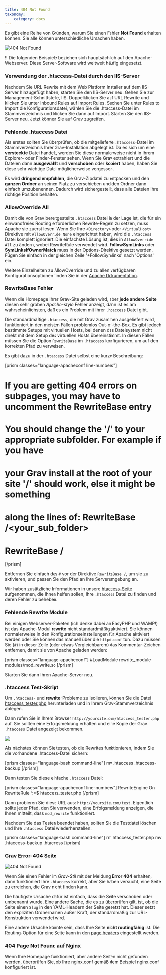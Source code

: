 ```yaml
---
title: 404 Not Found
taxonomy:
    category: docs
---
```


Es gibt eine Reihe von Gründen, warum Sie einen Fehler **Not Found** erhalten können. Sie alle können unterschiedliche Ursachen haben.

![404 Not Found](404-not-found.png?classes=shadow)

!! Die folgenden Beispiele beziehen sich hauptsächlich auf den Apache-Webserver. Diese Server-Software wird weltweit häufig eingesetzt.

### Verwendung der .htaccess-Datei durch den IIS-Server

Nachdem Sie URL Rewrite mit dem Web Platform Installer auf dem IIS-Server hinzugefügt haben, starten Sie den IIS-Server neu. Gehen Sie zur Management-Schnittstelle, IIS.  Doppelklicken Sie auf URL Rewrite und klicken Sie unter Inbound Rules auf Import Rules. Suchen Sie unter Rules to Import die Konfigurationsdatei, wählen Sie die .htaccess-Datei im Stammverzeichnis und klicken Sie dann auf Import. Starten Sie den IIS-Server neu. Jetzt können Sie auf Grav zugreifen.

### Fehlende .htaccess Datei

Als erstes sollten Sie überprüfen, ob die mitgelieferte `.htaccess`-Datei im Stammverzeichnis Ihrer Grav-Installation abgelegt ist. Da es sich um eine **versteckte** Datei handelt, werden Sie diese normalerweise nicht in Ihrem Explorer- oder Finder-Fenster sehen.  Wenn Sie Grav extrahiert und die Dateien dann **ausgewählt** und **verschoben** oder **kopiert** haben, haben Sie diese sehr wichtige Datei möglicherweise vergessen.

Es wird **dringend empfohlen**, die Grav-Zipdatei zu entpacken und den **ganzen Ordner** an seinen Platz zu verschieben und den Ordner dann einfach umzubenennen. Dadurch wird sichergestellt, dass alle Dateien ihre richtige Position behalten.

### AllowOverride All

Damit die von Grav bereitgestellte `.htaccess` Datei in der Lage ist, die für ein einwandfreies Routing erforderlichen Rewrite-Regeln zu setzen, muss Apache sie zuerst lesen. Wenn Sie Ihre `<Directory>` oder `<VirtualHost>` Direktive mit `AllowOverride None` eingerichtet haben, wird die `.htaccess` Datei komplett ignoriert. Die einfachste Lösung ist, dies in `AllowOverride All` zu ändern, wobei RewriteRule verwendet wird. **FollowSymLinks** oder **SymLinksIfOwnerMatch** muss in der Options-Direktive gesetzt werden. Fügen Sie einfach in der gleichen Zeile '+FollowSymlinks' nach 'Options' ein.

Weitere Einzelheiten zu AllowOverride und zu allen verfügbaren Konfigurationsoptionen finden Sie in der [Apache Dokumentation](http://httpd.apache.org/docs/2.4/mod/core.html#allowoverride).

### RewriteBase Fehler

Wenn die Homepage Ihrer Grav-Site geladen wird, aber **jede andere Seite** diesen sehr groben _Apache-style_ Fehler anzeigt, dann ist es am wahrscheinlichsten, daß es ein Problem mit Ihrer `.htaccess` Datei gibt.

Die standardmäßige `.htaccess`, die mit Grav zusammen ausgeliefert wird, funktioniert in den meisten Fällen problemlos Out-of-the-Box.  Es gibt jedoch bestimmte Setups mit virtuellen Hosts, bei denen das Dateisystem nicht direkt mit dem Setup des virtuellen Hosts übereinstimmt. In diesen Fällen müssen Sie die Option `RewriteBase` im `.htaccess` konfigurieren, um auf den korrekten Pfad zu verweisen.

Es gibt dazu in der `.htaccess` Datei selbst eine kurze Beschreibung:

[prism classes="language-apacheconf line-numbers"]
##
# If you are getting 404 errors on subpages, you may have to uncomment the RewriteBase entry
# You should change the '/' to your appropriate subfolder. For example if you have
# your Grav install at the root of your site '/' should work, else it might be something
# along the lines of: RewriteBase /<your_sub_folder>
##

# RewriteBase /
[/prism]

Entfernen Sie einfach das `#` vor der Direktive `RewriteBase /`, um sie zu aktivieren, und passen Sie den Pfad an Ihre Serverumgebung an.

Wir haben zusätzliche Informationen in unsere [htaccess-Seite](../htaccess) aufgenommen, die Ihnen helfen sollen, Ihre `.htaccess` Datei zu finden und deren Fehler zu beheben.

### Fehlende Rewrite Module

Bei einigen Webserver-Paketen (ich denke dabei an EasyPHP und WAMP!) ist das Apache-Modul **rewrite** nicht standardmäßig aktiviert. Sie können normalerweise in den Konfigurationseinstellungen für Apache aktiviert werden oder Sie können das manuell über die `httpd.conf` tun. Dazu müssen Sie (`#`) in dieser Zeile (oder etwas Vergleichbarem) das Kommentar-Zeichen entfernen, damit sie von Apache geladen werden:

[prism classes="language-apacheconf"]
#LoadModule rewrite_module modules/mod_rewrite.so
[/prism]

Starten Sie dann Ihren Apache-Server neu.

### .htaccess Test-Skript

Um `.htaccess`- und **rewrite**-Probleme zu isolieren, können Sie die Datei [htaccess_tester.php](https://gist.githubusercontent.com/rhukster/a727fb70d9341536d49980d1239bd97e/raw/a3078da16b894ba86f9d000bcfc4850e098199fc/htaccess_tester.php) herunterladen und in Ihrem Grav-Stammverzeichnis ablegen.

Dann rufen Sie in Ihrem Browser `http://yoursite.com/htaccess_tester.php` auf.  Sie sollten eine Erfolgsmeldung erhalten und eine Kopie der Grav `.htaccess` Datei angezeigt bekommen.

![](htaccess_tester.png?classes=shadow)

Als nächstes können Sie testen, ob die Rewrites funktionieren, indem Sie die vorhandene .htaccess-Datei sichern:

[prism classes="language-bash command-line"]
mv .htaccess .htaccess-backup
[/prism]

Dann testen Sie diese einfache `.htaccess` Datei:

[prism classes="language-apacheconf line-numbers"]
<IfModule mod_rewrite.c>
    RewriteEngine On
    RewriteRule ^.*$ htaccess_tester.php
</IfModule>
[/prism]

Dann probieren Sie diese URL aus: `http://yoursite.com/test`.  Eigentlich sollte jeder Pfad, den Sie verwenden, eine Erfolgsmeldung anzeigen, die Ihnen mitteilt, dass `mod_rewrite` funktioniert.

Nachdem Sie das Testen beendet haben, sollten Sie die Testdatei löschen und Ihre `.htaccess` Datei wiederherstellen:

[prism classes="language-bash command-line"]
rm htaccess_tester.php
mv .htaccess-backup .htaccess
[/prism]

### Grav Error-404 Seite

![404 Not Found](error-404.png?classes=shadow)

Wenn Sie einen Fehler im _Grav-Stil_ mit der Meldung **Error 404** erhalten, dann funktioniert Ihre `.htaccess` korrekt, aber Sie haben versucht, eine Seite zu erreichen, die Grav nicht finden kann.

Die häufigste Ursache dafür ist einfach, dass die Seite verschoben oder umbenannt wurde. Eine andere Sache, die es zu überprüfen gilt, ist, ob die Seite einen `Slug` in den YAML-Headern der Seite gesetzt hat. Dieser setzt den expliziten Ordnernamen außer Kraft, der standardmäßig zur URL-Konstruktion verwendet wird.

Eine andere Ursache könnte sein, dass Ihre Seite **nicht routingfähig** ist. Die Routing-Option für eine Seite kann in den [page headers](../../content/headers) eingestellt werden.

### 404 Page Not Found auf Nginx

Wenn Ihre Homepage funktioniert, aber andere Seiten nicht gefunden werden, überprüfen Sie, ob Ihre nginx.conf gemäß dem Beispiel nginx.conf konfiguriert ist.
